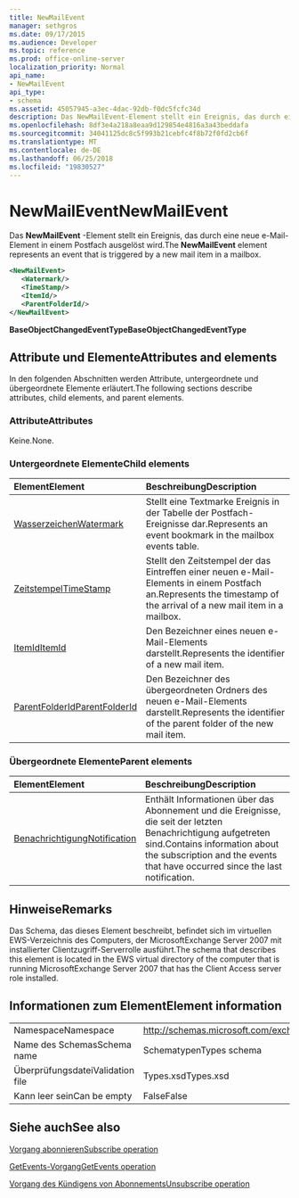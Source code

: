 ```yaml
---
title: NewMailEvent
manager: sethgros
ms.date: 09/17/2015
ms.audience: Developer
ms.topic: reference
ms.prod: office-online-server
localization_priority: Normal
api_name:
- NewMailEvent
api_type:
- schema
ms.assetid: 45057945-a3ec-4dac-92db-f0dc5fcfc34d
description: Das NewMailEvent-Element stellt ein Ereignis, das durch eine neue e-Mail-Element in einem Postfach ausgelöst wird.
ms.openlocfilehash: 8df3e4a218a8eaa9d129854e4816a3a43beddafa
ms.sourcegitcommit: 34041125dc8c5f993b21cebfc4f8b72f0fd2cb6f
ms.translationtype: MT
ms.contentlocale: de-DE
ms.lasthandoff: 06/25/2018
ms.locfileid: "19830527"
---
```

# <a name="newmailevent"></a><span data-ttu-id="80b07-103">NewMailEvent</span><span class="sxs-lookup"><span data-stu-id="80b07-103">NewMailEvent</span></span>

<span data-ttu-id="80b07-104">Das **NewMailEvent** -Element stellt ein Ereignis, das durch eine neue e-Mail-Element in einem Postfach ausgelöst wird.</span><span class="sxs-lookup"><span data-stu-id="80b07-104">The **NewMailEvent** element represents an event that is triggered by a new mail item in a mailbox.</span></span> 
  
```xml
<NewMailEvent>
   <Watermark/>
   <TimeStamp/>
   <ItemId/>
   <ParentFolderId/>
</NewMailEvent>
```

 <span data-ttu-id="80b07-105">**BaseObjectChangedEventType**</span><span class="sxs-lookup"><span data-stu-id="80b07-105">**BaseObjectChangedEventType**</span></span>
## <a name="attributes-and-elements"></a><span data-ttu-id="80b07-106">Attribute und Elemente</span><span class="sxs-lookup"><span data-stu-id="80b07-106">Attributes and elements</span></span>

<span data-ttu-id="80b07-107">In den folgenden Abschnitten werden Attribute, untergeordnete und übergeordnete Elemente erläutert.</span><span class="sxs-lookup"><span data-stu-id="80b07-107">The following sections describe attributes, child elements, and parent elements.</span></span>
  
### <a name="attributes"></a><span data-ttu-id="80b07-108">Attribute</span><span class="sxs-lookup"><span data-stu-id="80b07-108">Attributes</span></span>

<span data-ttu-id="80b07-109">Keine.</span><span class="sxs-lookup"><span data-stu-id="80b07-109">None.</span></span>
  
### <a name="child-elements"></a><span data-ttu-id="80b07-110">Untergeordnete Elemente</span><span class="sxs-lookup"><span data-stu-id="80b07-110">Child elements</span></span>

|<span data-ttu-id="80b07-111">**Element**</span><span class="sxs-lookup"><span data-stu-id="80b07-111">**Element**</span></span>|<span data-ttu-id="80b07-112">**Beschreibung**</span><span class="sxs-lookup"><span data-stu-id="80b07-112">**Description**</span></span>|
|:-----|:-----|
|[<span data-ttu-id="80b07-113">Wasserzeichen</span><span class="sxs-lookup"><span data-stu-id="80b07-113">Watermark</span></span>](watermark.md) <br/> |<span data-ttu-id="80b07-114">Stellt eine Textmarke Ereignis in der Tabelle der Postfach-Ereignisse dar.</span><span class="sxs-lookup"><span data-stu-id="80b07-114">Represents an event bookmark in the mailbox events table.</span></span>  <br/> |
|[<span data-ttu-id="80b07-115">Zeitstempel</span><span class="sxs-lookup"><span data-stu-id="80b07-115">TimeStamp</span></span>](timestamp.md) <br/> |<span data-ttu-id="80b07-116">Stellt den Zeitstempel der das Eintreffen einer neuen e-Mail-Elements in einem Postfach an.</span><span class="sxs-lookup"><span data-stu-id="80b07-116">Represents the timestamp of the arrival of a new mail item in a mailbox.</span></span>  <br/> |
|[<span data-ttu-id="80b07-117">ItemId</span><span class="sxs-lookup"><span data-stu-id="80b07-117">ItemId</span></span>](itemid.md) <br/> |<span data-ttu-id="80b07-118">Den Bezeichner eines neuen e-Mail-Elements darstellt.</span><span class="sxs-lookup"><span data-stu-id="80b07-118">Represents the identifier of a new mail item.</span></span>  <br/> |
|[<span data-ttu-id="80b07-119">ParentFolderId</span><span class="sxs-lookup"><span data-stu-id="80b07-119">ParentFolderId</span></span>](parentfolderid.md) <br/> |<span data-ttu-id="80b07-120">Den Bezeichner des übergeordneten Ordners des neuen e-Mail-Elements darstellt.</span><span class="sxs-lookup"><span data-stu-id="80b07-120">Represents the identifier of the parent folder of the new mail item.</span></span>  <br/> |
   
### <a name="parent-elements"></a><span data-ttu-id="80b07-121">Übergeordnete Elemente</span><span class="sxs-lookup"><span data-stu-id="80b07-121">Parent elements</span></span>

|<span data-ttu-id="80b07-122">**Element**</span><span class="sxs-lookup"><span data-stu-id="80b07-122">**Element**</span></span>|<span data-ttu-id="80b07-123">**Beschreibung**</span><span class="sxs-lookup"><span data-stu-id="80b07-123">**Description**</span></span>|
|:-----|:-----|
|[<span data-ttu-id="80b07-124">Benachrichtigung</span><span class="sxs-lookup"><span data-stu-id="80b07-124">Notification</span></span>](notification-ex15websvcsotherref.md) <br/> |<span data-ttu-id="80b07-125">Enthält Informationen über das Abonnement und die Ereignisse, die seit der letzten Benachrichtigung aufgetreten sind.</span><span class="sxs-lookup"><span data-stu-id="80b07-125">Contains information about the subscription and the events that have occurred since the last notification.</span></span>  <br/> |
   
## <a name="remarks"></a><span data-ttu-id="80b07-126">Hinweise</span><span class="sxs-lookup"><span data-stu-id="80b07-126">Remarks</span></span>

<span data-ttu-id="80b07-127">Das Schema, das dieses Element beschreibt, befindet sich im virtuellen EWS-Verzeichnis des Computers, der MicrosoftExchange Server 2007 mit installierter Clientzugriff-Serverrolle ausführt.</span><span class="sxs-lookup"><span data-stu-id="80b07-127">The schema that describes this element is located in the EWS virtual directory of the computer that is running MicrosoftExchange Server 2007 that has the Client Access server role installed.</span></span>
  
## <a name="element-information"></a><span data-ttu-id="80b07-128">Informationen zum Element</span><span class="sxs-lookup"><span data-stu-id="80b07-128">Element information</span></span>

|||
|:-----|:-----|
|<span data-ttu-id="80b07-129">Namespace</span><span class="sxs-lookup"><span data-stu-id="80b07-129">Namespace</span></span>  <br/> |http://schemas.microsoft.com/exchange/services/2006/types  <br/> |
|<span data-ttu-id="80b07-130">Name des Schemas</span><span class="sxs-lookup"><span data-stu-id="80b07-130">Schema name</span></span>  <br/> |<span data-ttu-id="80b07-131">Schematypen</span><span class="sxs-lookup"><span data-stu-id="80b07-131">Types schema</span></span>  <br/> |
|<span data-ttu-id="80b07-132">Überprüfungsdatei</span><span class="sxs-lookup"><span data-stu-id="80b07-132">Validation file</span></span>  <br/> |<span data-ttu-id="80b07-133">Types.xsd</span><span class="sxs-lookup"><span data-stu-id="80b07-133">Types.xsd</span></span>  <br/> |
|<span data-ttu-id="80b07-134">Kann leer sein</span><span class="sxs-lookup"><span data-stu-id="80b07-134">Can be empty</span></span>  <br/> |<span data-ttu-id="80b07-135">False</span><span class="sxs-lookup"><span data-stu-id="80b07-135">False</span></span>  <br/> |
   
## <a name="see-also"></a><span data-ttu-id="80b07-136">Siehe auch</span><span class="sxs-lookup"><span data-stu-id="80b07-136">See also</span></span>



[<span data-ttu-id="80b07-137">Vorgang abonnieren</span><span class="sxs-lookup"><span data-stu-id="80b07-137">Subscribe operation</span></span>](subscribe-operation.md)
  
[<span data-ttu-id="80b07-138">GetEvents-Vorgang</span><span class="sxs-lookup"><span data-stu-id="80b07-138">GetEvents operation</span></span>](getevents-operation.md)
  
[<span data-ttu-id="80b07-139">Vorgang des Kündigens von Abonnements</span><span class="sxs-lookup"><span data-stu-id="80b07-139">Unsubscribe operation</span></span>](unsubscribe-operation.md)

